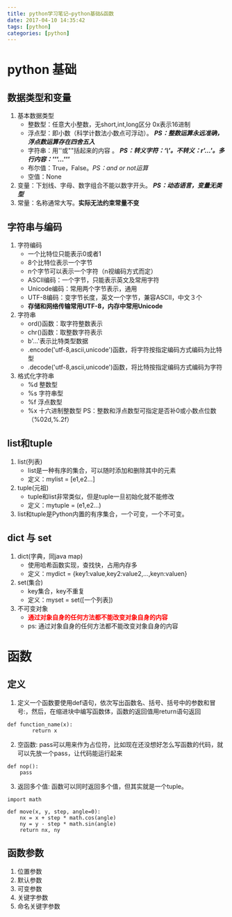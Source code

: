 ```yaml
---
title: python学习笔记—python基础&函数
date: 2017-04-10 14:35:42
tags: [python]
categories: [python]
---
```



# python 基础

## 数据类型和变量

1. 基本数据类型
	- 整数型：任意大小整数，无short,int,long区分 0x表示16进制
	- 浮点型：即小数（科学计数法小数点可浮动）。 ***PS：整数运算永远准确，浮点数运算存在四舍五入***
	- 字符串：用''或""括起来的内容 。 ***PS：转义字符：‘\’。不转义：r'...'。多行内容：'''...'''***
	- 布尔值：True，False。*PS：and or not运算*
	- 空值：None
2. 变量：下划线、字母、数字组合不能以数字开头。 ***PS：动态语言，变量无类型***
3. 常量：名称通常大写。**实际无法约束常量不变**


## 字符串与编码

1. 字符编码
	- 一个比特位只能表示0或者1
	- 8个比特位表示一个字节
	- n个字节可以表示一个字符（n视编码方式而定）
	- ASCII编码：一个字节，只能表示英文及常用字符
	- Unicode编码：常用两个字节表示，通用
	- UTF-8编码：变字节长度，英文一个字节，兼容ASCII，中文３个
	- **存储和网络传输常用UTF-8，内存中常用Unicode**
2. 字符串
	- ord()函数：取字符整数表示
	- chr()函数：取整数字符表示
	- b'...'表示比特类型数据
	- .encode('utf-8,ascii,unicode')函数，将字符按指定编码方式编码为比特型
	- .decode('utf-8,ascii,unicode')函数，将比特按指定编码方式编码为字符
3. 格式化字符串
	- %d 整数型
	- %s 字符串型
	- %f 浮点数型
	- %x 十六进制整数型 PS：整数和浮点数型可指定是否补0或小数点位数（%02d,%.2f）


## list和tuple
1. list(列表)
	- list是一种有序的集合，可以随时添加和删除其中的元素
	- 定义：mylist = [e1,e2...]
2. tuple(元祖)	
	-  tuple和list非常类似，但是tuple一旦初始化就不能修改
	-  定义：mytuple = (e1,e2...)
3. list和tuple是Python内置的有序集合，一个可变，一个不可变。


## dict 与 set
1. dict(字典，同java map)
	- 使用哈希函数实现，查找快，占用内存多
	- 定义：mydict = {key1:value,key2:value2,...,keyn:valuen} 
2. set(集合)
	- key集合，key不重复 
	- 定义：myset = set([一个列表])
3. 不可变对象
	- <font color=red>**通过对象自身的任何方法都不能改变对象自身的内容**</font>
	- ps: 通过对象自身的任何方法都不能改变对象自身的内容


# 函数

## 定义
1. 定义一个函数要使用def语句，依次写出函数名、括号、括号中的参数和冒号:，然后，在缩进块中编写函数体，函数的返回值用return语句返回
```
def function_name(x):
        return x
```
2. 空函数: pass可以用来作为占位符，比如现在还没想好怎么写函数的代码，就可以先放一个pass，让代码能运行起来
```
def nop():
    pass
```
3. 返回多个值: 函数可以同时返回多个值，但其实就是一个tuple。
```
import math

def move(x, y, step, angle=0):
    nx = x + step * math.cos(angle)
    ny = y - step * math.sin(angle)
    return nx, ny
```

## 函数参数
1. 位置参数
2. 默认参数
3. 可变参数
4. 关键字参数
5. 命名关键字参数


